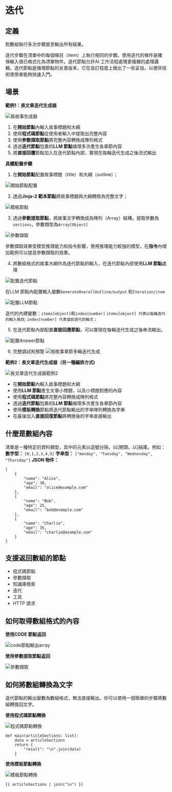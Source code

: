# 迭代
## 定義
對數組執行多次步驟直至輸出所有結果。

迭代步驟在清單中的每個條目（item）上執行相同的步驟。使用迭代的條件是確保輸入值已格式化為清單物件。迭代節點允許AI 工作流程處理更複雜的處理邏輯，迭代節點是循環節點的友善版本，它在自訂程度上做出了一些妥協，以便非技術使用者能夠快速入門。
## 場景
**範例1：長文章迭代生成器**

![長故事生成器](/工作流程/節點說明/images/長故事生成器.png)

1. 在**開始節點**內輸入故事標題和大綱
2. 使用**程式碼節點**從使用者輸入中提取出完整內容
3. 使用**參數擷取節點**將完整內容轉換成陣列格式
4. 透過**迭代節點**包裹的**LLM 節點**循環多次產生各章節內容
5. 將**直接回覆**節點加入在迭代節點內部，實現在每輪迭代生成之後流式輸出

**具體配置步驟**
1. 在**開始節點**配置故事標題（title）和大綱（outline）；

![開始節點配置](/工作流程/節點說明/images/開始節點配置.png)

2. 透過**Jinja-2 範本節點**將故事標題與大綱轉換為完整文字；

![模板節點](/工作流程/節點說明/images/模板節點.png)

3. 透過**參數提取節點**，將故事文字轉換成為陣列（Array）結構。提取參數為```sections```，參數類型為```Array[Object]```

![參數擷取](/工作流程/節點說明/images/參數擷取.png)

參數擷取效果受模型推理能力和指令影響，使用推理能力較強的模型，在**指令**內增加範例可以提高參數擷取的效果。

4. 將數組格式的故事大綱作為迭代節點的輸入，在迭代節點內部使用**LLM 節點**處理

![配置迭代節點](/工作流程/節點說明/images/配置迭代節點.png)

在LLM 節點內配置輸入變數```GenerateOverallOutline/output``` 和```Iteration/item```

![配置LLM節點](/工作流程/節點說明/images/配置LLM節點.png)

迭代的內建變數：```items[object]```和```index[number]```
```items[object] 代表以每輪迭代的輸入條目```;
```index[number] 代表當前迭代的輪次；```

5. 在迭代節點內部配置**直接回應節點**，可以實現在每輪迭代生成之後串流輸出。

![配置Answer節點](/工作流程/節點說明/images/配置Answer節點.png)

6. 完整調試和預覽
![按故事章節多輪迭代生成](/工作流程/節點說明/images/按故事章節多輪迭代生成.png)

**範例2：長文章迭代生成器（另一種編排方式)**

![長文章迭代生成器範例2](/工作流程/節點說明/images/長文章迭代生成器範例2.png)

- 在**開始節點**內輸入故事標題和大綱
- 使用**LLM 節點**產生文章小標題，以及小標題對應的內容
- 使用**程式碼節點**將完整內容轉換成陣列格式
- 透過**迭代節點**包裹的**LLM 節點**循環多次產生各章節內容
- 使用**模板轉換**節點將迭代節點輸出的字串陣列轉換為字串
- 在最後加入**直接回復節點**將轉換後的字串直接輸出

## 什麼是數組內容
清單是一種特定的資料類型，其中的元素以逗號分隔，以[開頭，以]結尾。例如：
**數字型：**
```[0,1,2,3,4,5]```
**字串型：**
```["monday", "Tuesday", "Wednesday", "Thursday"]```
**JSON 物件：**
```
[
    {
        "name": "Alice",
        "age": 30,
        "email": "alice@example.com"
    },
    {
        "name": "Bob",
        "age": 25,
        "email": "bob@example.com"
    },
    {
        "name": "Charlie",
        "age": 35,
        "email": "charlie@example.com"
    }
]
```
## 支援返回數組的節點
- 程式碼節點
- 參數擷取
- 知識庫檢索
- 迭代
- 工具
- HTTP 請求

## 如何取得數組格式的內容
**使用CODE 節點返回**

![code節點輸出array](/工作流程/節點說明/images/code節點輸出array.png)

**使用參數提取節點返回**

![參數擷取](/工作流程/節點說明/images/參數擷取.png)

## 如何將數組轉換為文字
迭代節點的輸出變數為數組格式，無法直接輸出。你可以使用一個簡單的步驟將數組轉換回文字。

**使用程式碼節點轉換**

![程式碼節點轉換](/工作流程/節點說明/images/程式碼節點轉換.png)
```
def main(articleSections: list):
    data = articleSections
    return {
        "result": "\n".join(data)
    }
```
**使用模板節點轉換**

![模板節點轉換](/工作流程/節點說明/images/模板節點轉換.png)

```{{ articleSections | join("\n") }}```

